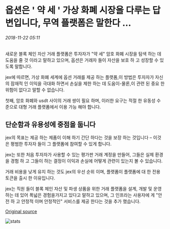 # 옵션은 ' 약 세 ' 가상 화폐 시장을 다루는 답변입니다, 무역 플랫폼은 말한다 ...

###### 2018-11-22 05:11

새로운 블록 체인 자산 거래 플랫폼은 투자자가 "약 세" 암호 화폐 시장을 탐색 하는 데 도움을 줄 것 이라고 말하고 있으며, 옵션은 거래자 들이 자산을 보호 하 고 성장할 수 있도록 말합니다.

jex에 따르면, 가상 화폐 세계에 옵션 거래를 제공 하는 플랫폼,이 방법은 투자자가 자신의 잠재적 인 이익을 극대화 하면서 손실을 제한 하는 데 도움이-물론,이 관련 된 중요 한 위험이 없다고 말할 수 없습니다.

첫째, 암호 화폐와 usdt 사이의 거래 쌍이 필요 하며, 이러한 요구는 적절 한 유동성 수준으로 대형 거래 플랫폼에서 이용 가능 해야 합니다.

## 단순함과 유용성에 중점을 둡니다

jex의 목표는 제공 하는 제품이 이해 하기 간단 하다는 것을 보장 하는 것입니다 – 이것은 평범한 투자자 들이 그 플랫폼에 참여할 수 있게 합니다.

jex는 또한 처음 투자자가 사용할 수 있는 평가판 거래 계정을 만들어, 그들은 실제 환경을 경험 하 고 그들이 하는 결정이 이익과 손실에 어떻게 관련이 있는지 볼 수 있습니다.

거래 비용을 낮게 유지 하는 것도 jex의 우선 순위 이며, 플랫폼이 플랫폼에 대 한 전용 토큰을 출시 한 이유입니다.

jex는 직원 들이 블록 체인 자산 및 파생 상품을 위한 거래 플랫폼을 설계, 개발 및 운영 하는 데 있어 폭넓은 경험을가지고 있다고 말하고 있으며, 그 인프라는 사용자에 게 "안전 하 고 안정적 이며 안정적인" 서비스를 제공 한다는 것을 추가 했습니다.

[Original source](https://cointelegraph.com/news/options-are-the-answer-for-dealing-with-bearish-crypto-market-trading-platform-says)

![stats](https://c.statcounter.com/11760860/0/a89fa40b/1/ "stats")